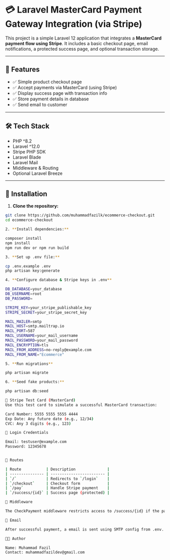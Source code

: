 # 💳 Laravel MasterCard Payment Gateway Integration (via Stripe)

This project is a simple Laravel 12 application that integrates a **MasterCard payment flow using Stripe**. It includes a basic checkout page, email notifications, a protected success page, and optional transaction storage.

---

## 🚀 Features

- ✅ Simple product checkout page
- ✅ Accept payments via MasterCard (using Stripe)
- ✅ Display success page with transaction info
- ✅ Store payment details in database
- ✅ Send email to customer

---

## 🛠 Tech Stack

- PHP ^8.2
- Laravel ^12.0
- Stripe PHP SDK
- Laravel Blade
- Laravel Mail
- Middleware & Routing
- Optional Laravel Breeze

---

## 📂 Installation

1. **Clone the repository:**

```bash
git clone https://github.com/muhammadfazilk/ecommerce-checkout.git
cd ecommerce-checkout

2. **Install dependencies:**

composer install
npm install
npm run dev or npm run build

3. **Set up .env file:**

cp .env.example .env
php artisan key:generate

4. **Configure database & Stripe keys in .env**

DB_DATABASE=your_database
DB_USERNAME=root
DB_PASSWORD=

STRIPE_KEY=your_stripe_publishable_key
STRIPE_SECRET=your_stripe_secret_key

MAIL_MAILER=smtp
MAIL_HOST=smtp.mailtrap.io
MAIL_PORT=587
MAIL_USERNAME=your_mail_username
MAIL_PASSWORD=your_mail_password
MAIL_ENCRYPTION=tls
MAIL_FROM_ADDRESS=no-reply@example.com
MAIL_FROM_NAME="Ecommerce"

5. **Run migrations**

php artisan migrate

6. **Seed fake products:**

php artisan db:seed

🧪 Stripe Test Card (MasterCard)
Use this test card to simulate a successful MasterCard transaction:

Card Number: 5555 5555 5555 4444
Exp Date: Any future date (e.g., 12/34)
CVC: Any 3 digits (e.g., 123)

🔐 Login Credentials

Email: testuser@example.com  
Password: 12345678


📄 Routes

| Route           | Description              |
| --------------- | ------------------------ |
| `/`             | Redirects to `/login`    |
| `/checkout`     | Checkout form            |
| `/pay`          | Handle Stripe payment    |
| `/success/{id}` | Success page (protected) |

🔐 Middleware

The CheckPayment middleware restricts access to /success/{id} if the payment is invalid or failed.

📧 Email

After successful payment, a email is sent using SMTP config from .env.

👨‍💻 Author

Name: Muhammad Fazil
Contact: muhammadfazildev@gmail.com







